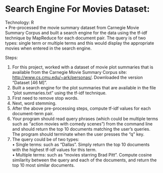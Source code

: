 # Search Engine For Movies Dataset:

Technology: R<br>
•	Pre-processed the movie summary dataset from Carnegie Movie Summary Corpus and built a search engine for the data using the tf-idf technique by MapReduce for each document pair. The query is of two types: single term or multiple terms and this would display the appropriate movies when entered in the search engine.<br>

Steps:<br>
1. For this project, worked with a dataset of movie plot summaries that is available from the Carnegie Movie Summary Corpus site: http://www.cs.cmu.edu/~ark/personas/. Downloaded the version “Dataset [46 M]”.<br>
2. Built a search engine for the plot summaries that are available in the file “plot summaries.txt” using the tf-idf technique.<br>
3. First need to remove stop words.<br>
4. Next, word stemming. <br>
5. After the above pre-processing steps, compute tf-idf values for each document-term pair. <br>
6. Your program should read query phrases (which could be multiple terms such as “action movies with comedy scenes”) from the command line and should return the top 10 documents matching the user’s queries. The program should terminate when the user presses the “q” key.<br>
7. The query could be of two types:<br>
• Single terms: such as “Dallas”. Simply return the top 10 documents with the highest tf-idf values for this term.<br>
• Multiple terms: such as “movies starring Brad Pitt”. Compute cosine similarity between the query and each of the documents, and return the top 10 most similar documents.<br>
